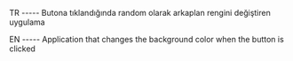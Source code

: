 TR ----- Butona tıklandığında random olarak arkaplan rengini değiştiren uygulama

EN ----- Application that changes the background color when the button is clicked


